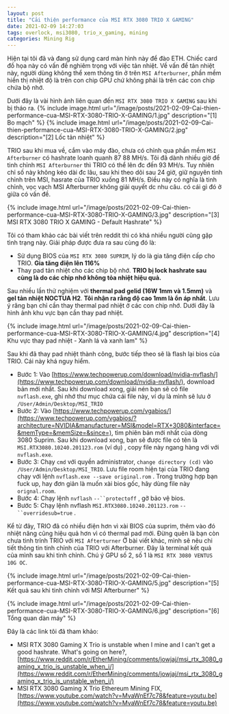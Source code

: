 ```yaml
---
layout: post
title: "Cải thiện performance của MSI RTX 3080 TRIO X GAMING"
date: 2021-02-09 14:27:03
tags: overlock, msi3080, trio_x_gaming, mining
categories: Mining Rig
---
```


Hiện tại tôi đã và đang sử dụng card màn hình này để đào ETH. Chiếc card đồ họa này có vấn đề nghiêm trọng với việc tản nhiệt.
Về vấn để tản nhiệt này, người dùng không thể xem thông tin ở trên `MSI Afterburner`, phần mềm hiển thị nhiệt độ là trên con chip GPU
chứ không phải là trên các con chip chứa bộ nhớ.

Dưới đây là vài hình ảnh liên quan đến `MSI RTX 3080 TRIO X GAMING` sau khi bị tháo ra.
{% include image.html url="/image/posts/2021-02-09-Cai-thien-performance-cua-MSI-RTX-3080-TRIO-X-GAMING/1.jpg" description="[1] Bo mạch" %}
{% include image.html url="/image/posts/2021-02-09-Cai-thien-performance-cua-MSI-RTX-3080-TRIO-X-GAMING/2.jpg" description="[2] Lốc tản nhiệt" %}

TRIO sau khi mua về, cắm vào máy đào, chưa có chỉnh qua phần mềm `MSI Afterburner` có hashrate loanh quanh 87 88 MH/s. Tôi đã dành nhiều giờ
để tinh chỉnh `MSI Afterburner` thì TRIO có thể lên đc đến 93 MH/s. Tuy nhiên chỉ số này không kéo dài đc lâu, sau khi theo dõi sau 24 giờ,
giữ nguyên tinh chỉnh trên MSI, hasrate của TRIO xuống 81 MH/s. Điều này có nghĩa là tinh chỉnh, vọc vạch MSI Afterburner không giải quyết
dc nhu câu. có cái gì đó ở giữa có vấn đề.

{% include image.html url="/image/posts/2021-02-09-Cai-thien-performance-cua-MSI-RTX-3080-TRIO-X-GAMING/3.jpg" description="[3] MSI RTX 3080 TRIO X GAMING - Default Hashrate" %}

Tôi có tham khảo các bài viết trên reddit thì có khá nhiều người cũng gặp tình trạng này. Giải pháp được đưa ra sau cùng đó là:
- Sử dụng BIOS của `MSI RTX 3080 SUPRIM`, lý do là gia tăng điện cấp cho TRIO. **Gia tăng điện lên 116%**
- Thay pad tản nhiệt cho các chip bộ nhớ. **TRIO bị lock hashrate sau cùng là do các chip nhớ không tỏa nhiệt hiệu quả.**


Sau nhiều lần thử nghiệm với **thermal pad gelid (16W 1mm và 1.5mm)** và **gel tản nhiệt NOCTUA H2**. **Tôi nhận ra rằng độ cao 1mm là ổn áp nhất**.
Lưu ý răng bạn chỉ cần thay thermal pad nhiệt ở các con chip nhớ. Dưới đây là hình ảnh khu vực bạn cần thay pad nhiệt.

{% include image.html url="/image/posts/2021-02-09-Cai-thien-performance-cua-MSI-RTX-3080-TRIO-X-GAMING/4.jpg" description="[4] Khu vực thay pad nhiệt - Xanh lá và xanh lam" %}

Sau khi đã thay pad nhiệt thành công, bước tiếp theo sẽ là flash lại bios của TRIO. Cái này khá nguy hiểm.

- Bước 1: Vào [https://www.techpowerup.com/download/nvidia-nvflash/](https://www.techpowerup.com/download/nvidia-nvflash/), download bản mới nhất. Sau khi download xong, giải nén bạn sẽ có file `nvflash.exe`, ghi nhớ thư mục chứa cái file này, ví dụ là mình sẽ lưu ở `/User/Admin/Desktop/MSI_TRIO`
- Bước 2: Vào [https://www.techpowerup.com/vgabios/](https://www.techpowerup.com/vgabios/?architecture=NVIDIA&manufacturer=MSI&model=RTX+3080&interface=&memType=&memSize=&since=), tìm phiên bản mới nhất của dòng 3080 Suprim. Sau khi download xong, bạn sẽ được file có tên là `MSI.RTX3080.10240.201123.rom` (ví dụ) , copy file này ngang hàng với với `nvflash.exe`.
- Bước 3: Chạy `cmd` với quyền administrator, `change directory (cd)` vào `/User/Admin/Desktop/MSI_TRIO`. Lưu file room hiện tại của TRIO đang chạy với lệnh `nvflash.exe --save original.rom` . Trong trường hợp bạn fuck up, hay đơn giản là muốn xài bios gốc, hãy dùng file này `orignal.room`.
- Bước 4: Chạy lệnh `nvflash` `--``protectoff` , gỡ bảo vệ bios.
- Bước 5: Chạy lệnh nvflash `MSI.RTX3080.10240.201123.rom` `--``overridesub=true` .

Kể từ đây, TRIO đã có nhiều điện hơn vì xài BIOS của suprim, thêm vào đó nhiệt năng cũng hiệu quả hơn vì có thermal pad mới. Đừng quên là bạn còn chưa tinh trỉnh TRIO với `MSI Afterturner` Ở bài viết khác, mình sẽ nêu chi tiết thông tin tinh chỉnh của TRIO với Afterburner. Đây là terminal kết quả của mình sau khi tinh chỉnh. Chú ý GPU số 2, số 1 là `MSI RTX 3080 VENTUS 10G OC`.

{% include image.html url="/image/posts/2021-02-09-Cai-thien-performance-cua-MSI-RTX-3080-TRIO-X-GAMING/5.jpg" description="[5] Kết quả sau khi tinh chỉnh với MSI Afterburner" %}

{% include image.html url="/image/posts/2021-02-09-Cai-thien-performance-cua-MSI-RTX-3080-TRIO-X-GAMING/6.jpg" description="[6] Tổng quan dàn máy" %}

Đây là các link tôi đã tham khảo:
- MSI RTX 3080 Gaming X Trio is unstable when I mine and I can't get a good hashrate. What's going on here?, [https://www.reddit.com/r/EtherMining/comments/jowjaj/msi_rtx_3080_gaming_x_trio_is_unstable_when_i/](https://www.reddit.com/r/EtherMining/comments/jowjaj/msi_rtx_3080_gaming_x_trio_is_unstable_when_i/)
- MSI RTX 3080 Gaming X Trio Ethereum Mining FIX, [https://www.youtube.com/watch?v=MvaWnEf7c78&feature=youtu.be](https://www.youtube.com/watch?v=MvaWnEf7c78&feature=youtu.be)
